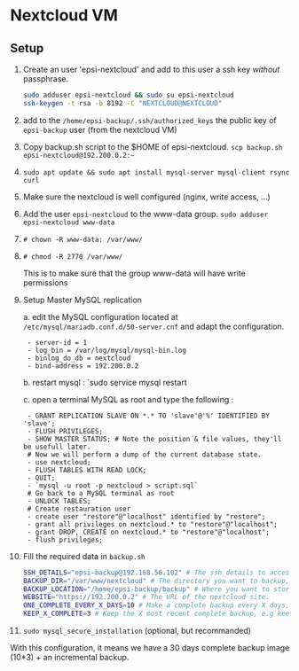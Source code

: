 # Nextcloud VM

## Setup

1. Create an user 'epsi-nextcloud' and add to this user a ssh key *without* passphrase.

    ```bash
    sudo adduser epsi-nextcloud && sudo su epsi-nextcloud
    ssh-keygen -t rsa -b 8192 -C "NEXTCLOUD@NEXTCLOUD"
    ```

2. add to the `/home/epsi-backup/.ssh/authorized_keys` the public key of  `epsi-backup` user (from the nextcloud VM)

3. Copy backup.sh script to the $HOME of epsi-nextcloud. `scp backup.sh epsi-nextcloud@192.200.0.2:~`

4. `sudo apt update && sudo apt install mysql-server mysql-client rsync curl`

5. Make sure the nextcloud is well configured (nginx, write access, ...)

6. Add the user `epsi-nextcloud` to the www-data group. `sudo adduser epsi-nextcloud www-data`

7. `# chown -R www-data: /var/www/`

8. `# chmod -R 2770 /var/www/`

    This is to make sure that the group www-data will have write permissions

9. Setup Master MySQL replication

    a. edit the MySQL configuration located at `/etc/mysql/mariadb.conf.d/50-server.cnf` and adapt the configuration.

        - server-id = 1
        - log_bin = /var/log/mysql/mysql-bin.log
        - binlog_do_db = nextcloud
        - bind-address = 192.200.0.2

    b. restart mysql : `sudo service mysql restart

    c. open a terminal MySQL as root and type the following :

        - GRANT REPLICATION SLAVE ON *.* TO 'slave'@'%' IDENTIFIED BY 'slave';
        - FLUSH PRIVILEGES;
        - SHOW MASTER STATUS; # Note the position & file values, they'll be usefull later.
        # Now we will perform a dump of the current database state.
        - use nextcloud;
        - FLUSH TABLES WITH READ LOCK;
        - QUIT;
        - `mysql -u root -p nextcloud > script.sql`
        # Go back to a MySQL terminal as root
        - UNLOCK TABLES;
        # Create restauration user
        - create user "restore"@"localhost" identified by "restore";
        - grant all privileges on nextcloud.* to "restore"@"localhost";
        - grant DROP, CREATE on nextcloud.* to "restore"@"localhost";
        - flush privileges;

10. Fill the required data in `backup.sh`

    ```bash
    SSH_DETAILS="epsi-backup@192.168.56.102" # The ssh_details to access to the backup VM
    BACKUP_DIR="/var/www/nextcloud" # The directory you want to backup, on the nextcloud host.
    BACKUP_LOCATION="/home/epsi-backup/backup" # Where you want to store the backup, on the backup VM.
    WEBSITE="https://192.200.0.2" # The URL of the nextcloud site.
    ONE_COMPLETE_EVERY_X_DAYS=10 # Make a complete backup every X days, e.g every 10 days.
    KEEP_X_COMPLETE=3 # Keep the X most recent complete backup, e.g keep the 3 most recent
    ```

11. `sudo mysql_secure_installation` (optional, but recommanded)

With this configuration, it means we have a 30 days complete backup image (10*3) + an incremental backup.